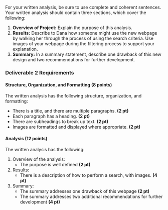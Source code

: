 For your written analysis, be sure to use complete and coherent sentences. Your written analysis should contain three sections, which cover the following:

1. **Overview of Project:** Explain the purpose of this analysis.
2. **Results:** Describe to Dana how someone might use the new webpage by walking her through the process of using the search criteria. Use images of your webpage during the filtering process to support your explanation.
3. **Summary:** In a summary statement, describe one drawback of this new design and two recommendations for further development.

### Deliverable 2 Requirements

#### Structure, Organization, and Formatting (8 points)

The written analysis has the following structure, organization, and formatting:

- There is a title, and there are multiple paragraphs. **(2 pt)**
- Each paragraph has a heading. **(2 pt)**
- There are subheadings to break up text. **(2 pt)**
- Images are formatted and displayed where appropriate. **(2 pt)**

#### Analysis (12 points)

The written analysis has the following:

1. Overview of the analysis:
   - The purpose is well defined **(2 pt)**
2. Results:
   - There is a description of how to perform a search, with images. **(4 pt)**
3. Summary:
   - The summary addresses one drawback of this webpage **(2 pt)**
   - The summary addresses two additional recommendations for further development **(4 pt)**